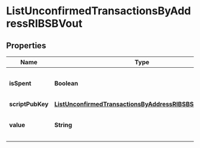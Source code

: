 

# ListUnconfirmedTransactionsByAddressRIBSBVout


## Properties

Name | Type | Description | Notes
------------ | ------------- | ------------- | -------------
**isSpent** | **Boolean** | Defines whether the output is spent or not. | 
**scriptPubKey** | [**ListUnconfirmedTransactionsByAddressRIBSBScriptPubKey**](ListUnconfirmedTransactionsByAddressRIBSBScriptPubKey.md) |  | 
**value** | **String** | Represents the sent/received amount. | 



